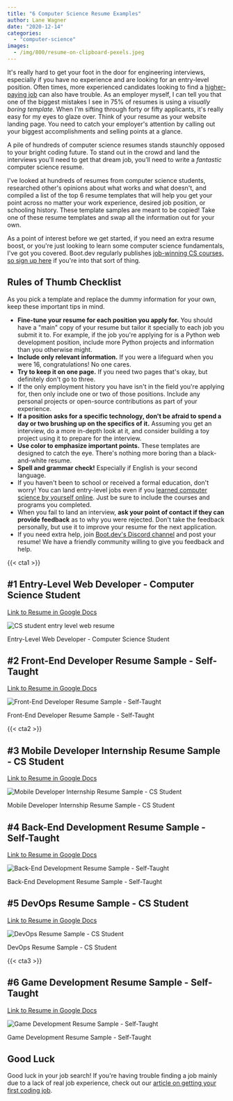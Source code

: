 ```yaml
---
title: "6 Computer Science Resume Examples"
author: Lane Wagner
date: "2020-12-14"
categories: 
  - "computer-science"
images:
  - /img/800/resume-on-clipboard-pexels.jpeg
---
```


It's really hard to get your foot in the door for engineering interviews, especially if you have no experience and are looking for an entry-level position. Often times, more experienced candidates looking to find a [higher-paying job](/computer-science/highest-paying-computer-science-jobs/) can also have trouble. As an employer myself, I can tell you that one of the biggest mistakes I see in 75% of resumes is using a _visually boring template_. When I'm sifting through forty or fifty applicants, it's really easy for my eyes to glaze over. Think of your resume as your website landing page. You need to catch your employer's attention by calling out your biggest accomplishments and selling points at a glance.

A pile of hundreds of computer science resumes stands staunchly opposed to your bright coding future. To stand out in the crowd and land the interviews you'll need to get that dream job, you’ll need to write a _fantastic_ computer science resume.

I've looked at hundreds of resumes from computer science students, researched other's opinions about what works and what doesn't, and compiled a list of the top 6 resume templates that will help you get your point across no matter your work experience, desired job position, or schooling history. These template samples are meant to be copied! Take one of these resume templates and swap all the information out for your own.

As a point of interest before we get started, if you need an extra resume boost, or you're just looking to learn some computer science fundamentals, I've got you covered. Boot.dev regularly publishes [job-winning CS courses, so sign up here](https://boot.dev/) if you're into that sort of thing.

## Rules of Thumb Checklist

As you pick a template and replace the dummy information for your own, keep these important tips in mind.

- **Fine-tune your resume for each position you apply for.** You should have a "main" copy of your resume but tailor it specially to each job you submit it to. For example, if the job you're applying for is a Python web development position, include more Python projects and information than you otherwise might.
- **Include only relevant information.** If you were a lifeguard when you were 16, congratulations! No one cares.
- **Try to keep it on one page.** If you need two pages that's okay, but definitely don't go to three.
- If the only employment history you have isn't in the field you're applying for, then only include one or two of those positions. Include any personal projects or open-source contributions as part of your experience.
- **If a position asks for a specific technology, don't be afraid to spend a day or two brushing up on the specifics of it.** Assuming you get an interview, do a more in-depth look at it, and consider building a toy project using it to prepare for the interview.
- **Use color to emphasize important points.** These templates are designed to catch the eye. There's nothing more boring than a black-and-white resume.
- **Spell and grammar check!** Especially if English is your second language.
- If you haven't been to school or received a formal education, don't worry! You can land entry-level jobs even if you [learned computer science by yourself online](/computer-science/comprehensive-guide-to-learn-computer-science-online/). Just be sure to include the courses and programs you completed.
- When you fail to land an interview, **ask your point of contact if they can provide feedback** as to why you were rejected. Don't take the feedback personally, but use it to improve your resume for the next application.
- If you need extra help, join [Boot.dev's Discord channel](https://discord.com/invite/xCQxj2vb) and post your resume! We have a friendly community willing to give you feedback and help.

{{< cta1 >}}

## #1 Entry-Level Web Developer - Computer Science Student

[Link to Resume in Google Docs](https://docs.google.com/document/d/1tHF3aJanamLxxqO2drRCoNwxw5ETBCuLiqulBupW4M0/edit?usp=sharing)

![CS student entry level web resume](/img/800/CS-student-entry-level-web-resume-page-001-1.jpg)

Entry-Level Web Developer - Computer Science Student

## #2 Front-End Developer Resume Sample - Self-Taught

[Link to Resume in Google Docs](https://docs.google.com/document/d/1W7An1H3mQbtx8J8419LgHxTIbuA-24zmV6H2KLRF6gs/edit?usp=sharing)

![Front-End Developer Resume Sample - Self-Taught](/img/800/Self-taught-front-end-web-resume-page-001.jpg)

Front-End Developer Resume Sample - Self-Taught

{{< cta2 >}}

## #3 Mobile Developer Internship Resume Sample - CS Student

[Link to Resume in Google Docs](https://docs.google.com/document/d/1K4DmVd8OKn1pBeqVoDrnMJgiEqKebMRqYXOczF2qxtA/edit?usp=sharing)

![Mobile Developer Internship Resume Sample - CS Student](/img/800/CS-student-mobile-internship-resume-page-001.jpg)

Mobile Developer Internship Resume Sample - CS Student

## #4 Back-End Development Resume Sample - Self-Taught

[Link to Resume in Google Docs](https://docs.google.com/document/d/1B7tKw2ViDsxMl5ruJxiSpleG0tAuV5bGhn0jvwxQms0/edit?usp=sharing)

![Back-End Development Resume Sample - Self-Taught](/img/800/Self-taught-back-end-web-resume-page-001.jpg)

Back-End Development Resume Sample - Self-Taught

## #5 DevOps Resume Sample - CS Student

[Link to Resume in Google Docs](https://docs.google.com/document/d/1skTEEymyn0-szPZn_A2cBm84DlRTh4PHki_7b5UQhB8/edit?usp=sharing)

![DevOps Resume Sample - CS Student](/img/800/cs-student-devops-resume-page-001.jpg)

DevOps Resume Sample - CS Student

{{< cta3 >}}

## #6 Game Development Resume Sample - Self-Taught

[Link to Resume in Google Docs](https://docs.google.com/document/d/1T4G3afOykA2es0Icfs81FZin7vVjkDBlkUYE31UeHd8/edit?usp=sharing)

![Game Development Resume Sample - Self-Taught](/img/800/Self-taught-game-dev-resume-page-001.jpg)

Game Development Resume Sample - Self-Taught

## Good Luck

Good luck in your job search! If you're having trouble finding a job mainly due to a lack of real job experience, check out our [article on getting your first coding job](/jobs/get-a-programming-job-with-no-experience/).
